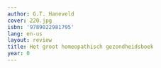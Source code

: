 ```yaml
---
author: G.T. Haneveld
cover: 220.jpg
isbn: '9789022981795'
lang: en-us
layout: review
title: Het groot homeopathisch gezondheidsboek
year: 0
---
```



